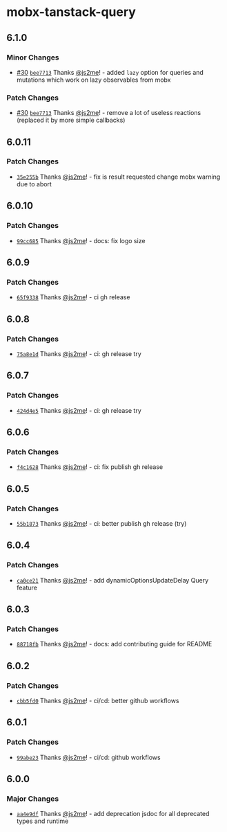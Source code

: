 # mobx-tanstack-query

## 6.1.0

### Minor Changes

- [#30](https://github.com/js2me/mobx-tanstack-query/pull/30) [`bee7713`](https://github.com/js2me/mobx-tanstack-query/commit/bee77135d9879250f4221a3c23696ead6753852b) Thanks [@js2me](https://github.com/js2me)! - added `lazy` option for queries and mutations which work on lazy observables from mobx

### Patch Changes

- [#30](https://github.com/js2me/mobx-tanstack-query/pull/30) [`bee7713`](https://github.com/js2me/mobx-tanstack-query/commit/bee77135d9879250f4221a3c23696ead6753852b) Thanks [@js2me](https://github.com/js2me)! - remove a lot of useless reactions (replaced it by more simple callbacks)

## 6.0.11

### Patch Changes

- [`35e255b`](https://github.com/js2me/mobx-tanstack-query/commit/35e255b5ac81ef7125a452625e12a9202ceadc93) Thanks [@js2me](https://github.com/js2me)! - fix is result requested change mobx warning due to abort

## 6.0.10

### Patch Changes

- [`99cc685`](https://github.com/js2me/mobx-tanstack-query/commit/99cc685f6c11181e9e042458bd93a664ae1e1bc7) Thanks [@js2me](https://github.com/js2me)! - docs: fix logo size

## 6.0.9

### Patch Changes

- [`65f9338`](https://github.com/js2me/mobx-tanstack-query/commit/65f933830a75e505991036f256644bb070e2bd5c) Thanks [@js2me](https://github.com/js2me)! - ci gh release

## 6.0.8

### Patch Changes

- [`75a8e1d`](https://github.com/js2me/mobx-tanstack-query/commit/75a8e1d3da3649813bceecc595f7cd15c773f022) Thanks [@js2me](https://github.com/js2me)! - ci: gh release try

## 6.0.7

### Patch Changes

- [`424d4e5`](https://github.com/js2me/mobx-tanstack-query/commit/424d4e567229f25914a4a8dcbdbdee835562e225) Thanks [@js2me](https://github.com/js2me)! - ci: gh release try

## 6.0.6

### Patch Changes

- [`f4c1628`](https://github.com/js2me/mobx-tanstack-query/commit/f4c1628a1df74828445531da31c0fa2397e17afb) Thanks [@js2me](https://github.com/js2me)! - ci: fix publish gh release

## 6.0.5

### Patch Changes

- [`55b1873`](https://github.com/js2me/mobx-tanstack-query/commit/55b1873f39831b2bc3cf3ad0dd229c048b0cae79) Thanks [@js2me](https://github.com/js2me)! - ci: better publish gh release (try)

## 6.0.4

### Patch Changes

- [`ca0ce21`](https://github.com/js2me/mobx-tanstack-query/commit/ca0ce2100c8263851c7b87b3e7f610787e7f9bf7) Thanks [@js2me](https://github.com/js2me)! - add dynamicOptionsUpdateDelay Query feature

## 6.0.3

### Patch Changes

- [`88718fb`](https://github.com/js2me/mobx-tanstack-query/commit/88718fbc1820efc4f7d6ec9ba2cec1510881e3b4) Thanks [@js2me](https://github.com/js2me)! - docs: add contributing guide for README

## 6.0.2

### Patch Changes

- [`cbb5fd0`](https://github.com/js2me/mobx-tanstack-query/commit/cbb5fd04469a4bde4f7f85d7fe0e9a9d5a329d1a) Thanks [@js2me](https://github.com/js2me)! - ci/cd: better github workflows

## 6.0.1

### Patch Changes

- [`99abe23`](https://github.com/js2me/mobx-tanstack-query/commit/99abe233be600eaefd3754ad9258b717753364fa) Thanks [@js2me](https://github.com/js2me)! - ci/cd: github workflows

## 6.0.0

### Major Changes

- [`aa4e9df`](https://github.com/js2me/mobx-tanstack-query/commit/aa4e9dfb525c47932a1d89375ce358a363c15fdb) Thanks [@js2me](https://github.com/js2me)! - add deprecation jsdoc for all deprecated types and runtime
